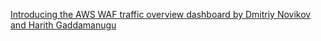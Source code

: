 

[Introducing the AWS WAF traffic overview dashboard by Dmitriy Novikov and Harith Gaddamanugu ](https://aws.amazon.com/blogs/security/introducing-the-aws-waf-traffic-overview-dashboard/)